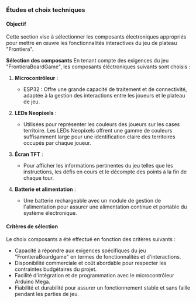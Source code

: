 
### Études et choix techniques

#### Objectif
Cette section vise à sélectionner les composants électroniques appropriés pour mettre en œuvre les fonctionnalités interactives du jeu de plateau "Frontiera".

**Sélection des composants** 
En tenant compte des exigences du jeu "FrontieraBoardGame", les composants éléctroniques suivants sont choisis :

1. **Microcontrôleur** :
   - ESP32 : Offre une grande capacité de traitement et de connectivité, adaptée à la gestion des interactions entre les joueurs et le plateau de jeu.

2. **LEDs Neopixels** :
   - Utilisées pour représenter les couleurs des joueurs sur les cases territoire. Les LEDs Neopixels offrent une gamme de couleurs suffisamment large pour une identification claire des territoires occupés par chaque joueur.

3. **Écran TFT** :
   - Pour afficher les informations pertinentes du jeu telles que les instructions, les défis en cours et le décompte des points à la fin de chaque tour.

5. **Batterie et alimentation** :
   - Une batterie rechargeable avec un module de gestion de l'alimentation pour assurer une alimentation continue et portable du système électronique.

#### Critères de sélection
Le choix composants a été effectué en fonction des critères suivants :
- Capacité à répondre aux exigences spécifiques du jeu "FrontieraBoardgame" en termes de fonctionnalités et d'interactions.
- Disponibilité commerciale et coût abordable pour respecter les contraintes budgétaires du projet.
- Facilité d'intégration et de programmation avec le microcontrôleur Arduino Mega.
- Fiabilité et durabilité pour assurer un fonctionnement stable et sans faille pendant les parties de jeu.




